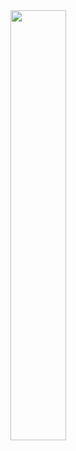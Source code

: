 <a href="s">
  <img src="https://github-readme-stats.vercel.app/api?username=xxslx&theme=tokyonight&show_icons=true" width="42%" />
</a>
